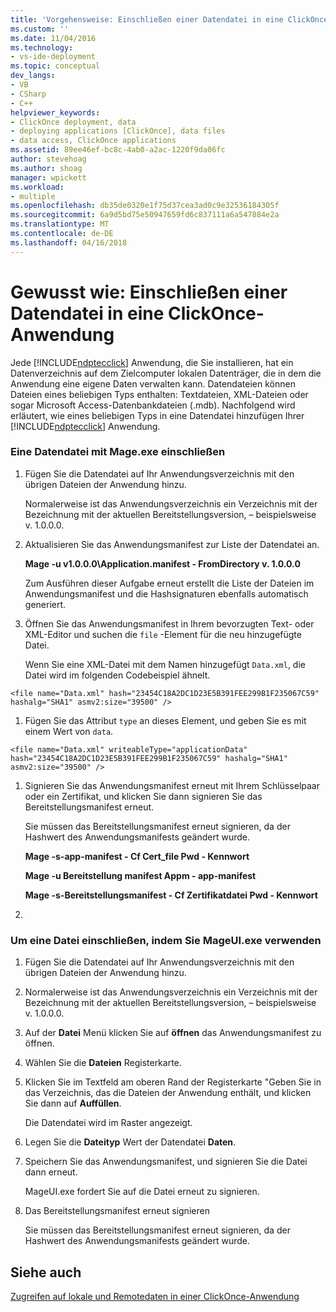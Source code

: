 ```yaml
---
title: 'Vorgehensweise: Einschließen einer Datendatei in eine ClickOnce-Anwendung | Microsoft Docs'
ms.custom: ''
ms.date: 11/04/2016
ms.technology:
- vs-ide-deployment
ms.topic: conceptual
dev_langs:
- VB
- CSharp
- C++
helpviewer_keywords:
- ClickOnce deployment, data
- deploying applications [ClickOnce], data files
- data access, ClickOnce applications
ms.assetid: 89ee46ef-bc8c-4ab0-a2ac-1220f9da06fc
author: stevehoag
ms.author: shoag
manager: wpickett
ms.workload:
- multiple
ms.openlocfilehash: db35de0320e1f75d37cea3ad0c9e32536184305f
ms.sourcegitcommit: 6a9d5bd75e50947659fd6c837111a6a547884e2a
ms.translationtype: MT
ms.contentlocale: de-DE
ms.lasthandoff: 04/16/2018
---
```

# <a name="how-to-include-a-data-file-in-a-clickonce-application"></a>Gewusst wie: Einschließen einer Datendatei in eine ClickOnce-Anwendung
Jede [!INCLUDE[ndptecclick](../deployment/includes/ndptecclick_md.md)] Anwendung, die Sie installieren, hat ein Datenverzeichnis auf dem Zielcomputer lokalen Datenträger, die in dem die Anwendung eine eigene Daten verwalten kann. Datendateien können Dateien eines beliebigen Typs enthalten: Textdateien, XML-Dateien oder sogar Microsoft Access-Datenbankdateien (.mdb). Nachfolgend wird erläutert, wie eines beliebigen Typs in eine Datendatei hinzufügen Ihrer [!INCLUDE[ndptecclick](../deployment/includes/ndptecclick_md.md)] Anwendung.  
  
### <a name="to-include-a-data-file-by-using-mageexe"></a>Eine Datendatei mit Mage.exe einschließen  
  
1.  Fügen Sie die Datendatei auf Ihr Anwendungsverzeichnis mit den übrigen Dateien der Anwendung hinzu.  
  
     Normalerweise ist das Anwendungsverzeichnis ein Verzeichnis mit der Bezeichnung mit der aktuellen Bereitstellungsversion, – beispielsweise v. 1.0.0.0.  
  
2.  Aktualisieren Sie das Anwendungsmanifest zur Liste der Datendatei an.  
  
     **Mage -u v1.0.0.0\Application.manifest - FromDirectory v. 1.0.0.0**  
  
     Zum Ausführen dieser Aufgabe erneut erstellt die Liste der Dateien im Anwendungsmanifest und die Hashsignaturen ebenfalls automatisch generiert.  
  
3.  Öffnen Sie das Anwendungsmanifest in Ihrem bevorzugten Text- oder XML-Editor und suchen die `file` -Element für die neu hinzugefügte Datei.  
  
     Wenn Sie eine XML-Datei mit dem Namen hinzugefügt `Data.xml`, die Datei wird im folgenden Codebeispiel ähnelt.  
  
 `<file name="Data.xml" hash="23454C18A2DC1D23E5B391FEE299B1F235067C59" hashalg="SHA1" asmv2:size="39500" />`  
  
1.  Fügen Sie das Attribut `type` an dieses Element, und geben Sie es mit einem Wert von `data`.  
  
 `<file name="Data.xml" writeableType="applicationData" hash="23454C18A2DC1D23E5B391FEE299B1F235067C59" hashalg="SHA1" asmv2:size="39500" />`  
  
1.  Signieren Sie das Anwendungsmanifest erneut mit Ihrem Schlüsselpaar oder ein Zertifikat, und klicken Sie dann signieren Sie das Bereitstellungsmanifest erneut.  
  
     Sie müssen das Bereitstellungsmanifest erneut signieren, da der Hashwert des Anwendungsmanifests geändert wurde.  
  
     **Mage -s-app-manifest - Cf Cert_file Pwd - Kennwort**  
  
     **Mage -u Bereitstellung manifest Appm - app-manifest**  
  
     **Mage -s-Bereitstellungsmanifest - Cf Zertifikatdatei Pwd - Kennwort**  
  
2.  
  
### <a name="to-include-a-data-file-by-using-mageuiexe"></a>Um eine Datei einschließen, indem Sie MageUI.exe verwenden  
  
1.  Fügen Sie die Datendatei auf Ihr Anwendungsverzeichnis mit den übrigen Dateien der Anwendung hinzu.  
  
2.  Normalerweise ist das Anwendungsverzeichnis ein Verzeichnis mit der Bezeichnung mit der aktuellen Bereitstellungsversion, – beispielsweise v. 1.0.0.0.  
  
3.  Auf der **Datei** Menü klicken Sie auf **öffnen** das Anwendungsmanifest zu öffnen.  
  
4.  Wählen Sie die **Dateien** Registerkarte.  
  
5.  Klicken Sie im Textfeld am oberen Rand der Registerkarte "Geben Sie in das Verzeichnis, das die Dateien der Anwendung enthält, und klicken Sie dann auf **Auffüllen**.  
  
     Die Datendatei wird im Raster angezeigt.  
  
6.  Legen Sie die **Dateityp** Wert der Datendatei **Daten**.  
  
7.  Speichern Sie das Anwendungsmanifest, und signieren Sie die Datei dann erneut.  
  
     MageUI.exe fordert Sie auf die Datei erneut zu signieren.  
  
8.  Das Bereitstellungsmanifest erneut signieren  
  
     Sie müssen das Bereitstellungsmanifest erneut signieren, da der Hashwert des Anwendungsmanifests geändert wurde.  
  
## <a name="see-also"></a>Siehe auch  
 [Zugreifen auf lokale und Remotedaten in einer ClickOnce-Anwendung](../deployment/accessing-local-and-remote-data-in-clickonce-applications.md)